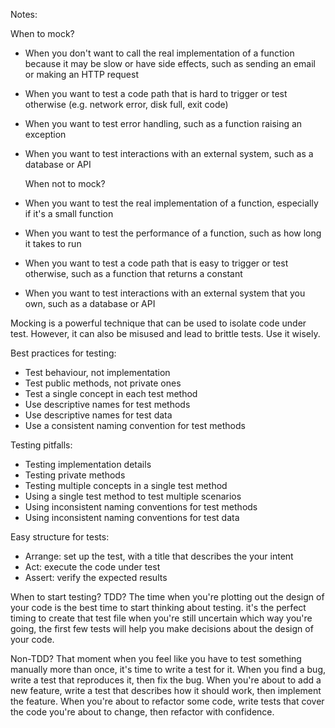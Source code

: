 Notes:

When to mock?
- When you don't want to call the real implementation of a function because it may be slow or have side effects, such as sending an email or making an HTTP request
- When you want to test a code path that is hard to trigger or test otherwise (e.g. network error, disk full, exit code)
- When you want to test error handling, such as a function raising an exception
- When you want to test interactions with an external system, such as a database or API
  
  When not to mock?
- When you want to test the real implementation of a function, especially if it's a small function
- When you want to test the performance of a function, such as how long it takes to run
- When you want to test a code path that is easy to trigger or test otherwise, such as a function that returns a constant
- When you want to test interactions with an external system that you own, such as a database or API

Mocking is a powerful technique that can be used to isolate code under test. However, it can also be misused and lead to brittle tests. Use it wisely.


Best practices for testing:
- Test behaviour, not implementation
- Test public methods, not private ones
- Test a single concept in each test method
- Use descriptive names for test methods
- Use descriptive names for test data
- Use a consistent naming convention for test methods



Testing pitfalls:
- Testing implementation details
- Testing private methods
- Testing multiple concepts in a single test method
- Using a single test method to test multiple scenarios
- Using inconsistent naming conventions for test methods
- Using inconsistent naming conventions for test data

Easy structure for tests:
- Arrange: set up the test, with a title that describes the your intent
- Act: execute the code under test
- Assert: verify the expected results

When to start testing?
TDD?
The time when you're plotting out the design of your code is the best time to start thinking about testing. it's the perfect timing to create that test file when you're still uncertain which way you're going, the first few tests will help you make decisions about the design of your code.

Non-TDD?
That moment when you feel like you have to test something manually more than once, it's time to write a test for it.
When you find a bug, write a test that reproduces it, then fix the bug.
When you're about to add a new feature, write a test that describes how it should work, then implement the feature.
When you're about to refactor some code, write tests that cover the code you're about to change, then refactor with confidence.

<!-- ## 2021-03-15

### [How to use Python's Pathlib](https://treyhunner.com/2018/12/why-you-should-be-using-pathlib/)
Notes:

- Pathlib is a Python 3 library for dealing with file paths
- Pathlib is a module in the standard library so you don't have to install anything to use it
- Pathlib is object-oriented and has a more modern API
- Pathlib is easier to use correctly
- Pathlib is easier to use cross-platform
- Pathlib is easier to use with other libraries
- Pathlib is easier to use with other libraries


## 2021-03-14

### [Python's super() considered super!](https://rhettinger.wordpress.com/2011/05/26/super-considered-super/)
Notes: -->
